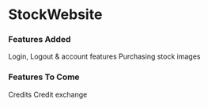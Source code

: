# StockWebsite
<h3>Features Added</h3>
Login, Logout & account features 
Purchasing stock images




<h3>Features To Come</h3>
Credits
Credit exchange

